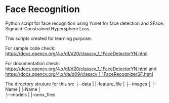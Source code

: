 # Face Recognition

Python script for face recognition using Yunet for face detection and SFace: Sigmoid-Constrained Hypersphere Loss.

This scripts created for learning purpose. 

For sample code check: https://docs.opencv.org/4.x/df/d20/classcv_1_1FaceDetectorYN.html

For documentation check: https://docs.opencv.org/4.x/df/d20/classcv_1_1FaceDetectorYN.html and https://docs.opencv.org/4.x/da/d09/classcv_1_1FaceRecognizerSF.html


The directory struture for this 
src
 ├─data
 | |-feature_file
 |
 ├─images
 │ |-Name
 | |-Name
 │   
 ├─models
 | |-onnx_files